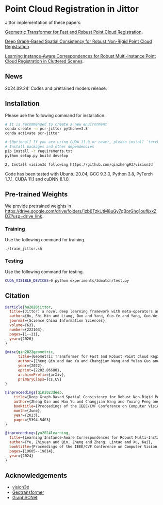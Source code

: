 # Point Cloud Registration in Jittor

Jittor implementation of these papers:

[Geometric Transformer for Fast and Robust Point Cloud Registration](https://arxiv.org/abs/2202.06688).

[Deep Graph-Based Spatial Consistency for Robust Non-Rigid Point Cloud Registration](http://arxiv.org/abs/2303.09950).

[Learning Instance-Aware Correspondences for Robust Multi-Instance Point Cloud Registration in Cluttered Scenes](https://arxiv.org/abs/2404.04557).


## News

2024.09.24: Codes and pretrained models release.

## Installation

Please use the following command for installation.

```bash
# It is recommended to create a new environment
conda create -n pcr-jittor python==3.8
conda activate pcr-jittor

# [Optional] If you are using CUDA 11.0 or newer, please install `torch==1.7.1+cu110`
# Install packages and other dependencies
pip install -r requirements.txt
python setup.py build develop

2. Install vision3d following https://github.com/qinzheng93/vision3d
```

Code has been tested with Ubuntu 20.04, GCC 9.3.0, Python 3.8, PyTorch 1.7.1, CUDA 11.1 and cuDNN 8.1.0.

## Pre-trained Weights

We provide pretrained weights in https://drive.google.com/drive/folders/1zb6TzkUtM8uGy7qBprGhg1oufIjxxZDZ?usp=drive_link.

### Training

 Use the following command for training.

```bash
./train_jittor.sh
```

### Testing

Use the following command for testing.

```bash
CUDA_VISIBLE_DEVICES=0 python experiments/3dmatch/test.py
```


## Citation

```bibtex
@article{hu2020jittor,
  title={Jittor: a novel deep learning framework with meta-operators and unified graph execution},
  author={Hu, Shi-Min and Liang, Dun and Yang, Guo-Ye and Yang, Guo-Wei and Zhou, Wen-Yang},
  journal={Science China Information Sciences},
  volume={63},
  number={222103},
  pages={1--21},
  year={2020}
}

@misc{qin2022geometric,
      title={Geometric Transformer for Fast and Robust Point Cloud Registration},
      author={Zheng Qin and Hao Yu and Changjian Wang and Yulan Guo and Yuxing Peng and Kai Xu},
      year={2022},
      eprint={2202.06688},
      archivePrefix={arXiv},
      primaryClass={cs.CV}
}

@inproceedings{qin2023deep,
    title={Deep Graph-Based Spatial Consistency for Robust Non-Rigid Point Cloud Registration},
    author={Zheng Qin and Hao Yu and Changjian Wang and Yuxing Peng and Kai Xu},
    booktitle={Proceedings of the IEEE/CVF Conference on Computer Vision and Pattern Recognition (CVPR)},
    month={June},
    year={2023},
    pages={5394-5403}
}

@inproceedings{yu2024learning,
  title={Learning Instance-Aware Correspondences for Robust Multi-Instance Point Cloud Registration in Cluttered Scenes},
  author={Yu, Zhiyuan and Qin, Zheng and Zheng, Lintao and Xu, Kai},
  booktitle={Proceedings of the IEEE/CVF Conference on Computer Vision and Pattern Recognition},
  pages={19605--19614},
  year={2024}
}
```

## Acknowledgements

- [vision3d](https://github.com/qinzheng93/vision3d)
- [Geotransformer](https://github.com/qinzheng93/GeoTransformer)
- [GraphSCNet](https://github.com/qinzheng93/GraphSCNet)
